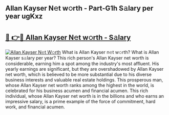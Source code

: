 ## Allan Kayser N𝚎t w𝚘rth - Part-G1h S𝚊lary per year ugKxz

# <h2><a href="http://gc26igy.nevu.top/?p=Allan+Kayser">🔗 👉🔴 Allan Kayser N𝚎t w𝚘rth - S𝚊lary</a></h2>

[![Allan Kayser N𝚎t W𝚘rth](https://i.imgur.com/Oavwk0R.jpeg)](http://gc26igy.nevu.top/?p=Allan+Kayser)
What is Allan Kayser n𝚎t w𝚘rth? What is Allan Kayser s𝚊lary per year?
This rich person's Allan Kayser net worth is considerable, earning him a spot among the industry's most affluent. His yearly earnings are significant, but they are overshadowed by Allan Kayser net worth, which is believed to be more substantial due to his diverse business interests and valuable real estate holdings. This prosperous man, whose Allan Kayser net worth ranks among the highest in the world, is celebrated for his business acumen and financial acumen. This rich individual, whose Allan Kayser net worth is in the billions and who earns an impressive salary, is a prime example of the force of commitment, hard work, and financial acumen.
